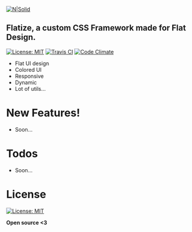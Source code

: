 [![N|Solid](https://i.imgur.com/U9ARGaH.png)](https://flatize.ga)

## Flatize, a custom CSS Framework made for Flat Design.
[![License: MIT](https://img.shields.io/badge/License-MIT-yellow.svg)](https://opensource.org/licenses/MIT)
[![Travis CI](https://travis-ci.org/PHClement/Flatize.svg?branch=master)](https://travis-ci.org/PHClement/Flatize.svg?branch=master)
[![Code Climate](https://codeclimate.com/github/PHClement/Flatize.png)](https://codeclimate.com/github/PHClement/Flatize)

  - Flat UI design
  - Colored UI
  - Responsive
  - Dynamic
  - Lot of utils...

# New Features!

  - Soon...

# Todos

 - Soon...

# License

[![License: MIT](https://img.shields.io/badge/License-MIT-yellow.svg)](https://opensource.org/licenses/MIT)


**Open source <3**
